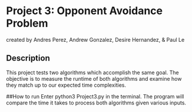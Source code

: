 # Project 3: Opponent Avoidance Problem
created by Andres Perez, Andrew Gonzalez, Desire Hernandez, & Paul Le
## Description
This project tests two algorithms which accomplish the same goal. The objective is to measure the runtime of both algorithms and examine how they match up to our expected time complexities.

##How to run
Enter python3 Project3.py in the terminal. The program will compare the time it takes to process both algorithms given various inputs.
